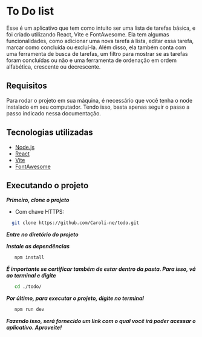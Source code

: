 # To Do list

Esse é um aplicativo que tem como intuito ser uma lista de tarefas básica, e foi criado utilizando React, Vite e FontAwesome. Ela tem algumas funcionalidades, como adicionar uma nova tarefa à lista, editar essa tarefa, marcar como concluída ou excluí-la. Além disso, ela também conta com uma ferramenta de busca de tarefas, um filtro para mostrar se as tarefas foram concluídas ou não e uma ferramenta de ordenação em ordem alfabética, crescente ou decrescente.

## Requisitos

Para rodar o projeto em sua máquina, é necessário que você tenha o node instalado em seu computador. Tendo isso, basta apenas seguir o passo a passo indicado nessa documentação.

## Tecnologias utilizadas 

- [Node.js](https://nodejs.org/en/)
- [React](https://react.dev/learn)
- [Vite](https://vitejs.dev/)
- [FontAwesome](https://fontawesome.com/v5/docs/web/use-with/react)

 ## Executando o projeto
  
***Primeiro, clone o projeto***
- Com chave HTTPS:
  
```bash
  git clone https://github.com/Caroli-ne/todo.git
```
***Entre no diretório do projeto***

***Instale as dependências***
```bash
   npm install
```

***É importante se certificar também de estar dentro da pasta. Para isso, vá ao terminal e digite***
```bash
   cd ./todo/
```
***Por último, para executar o projeto, digite no terminal***
```bash
   npm run dev
```
***Fazendo isso, será fornecido um link com o qual você irá poder acessar o aplicativo. Aproveite!***

